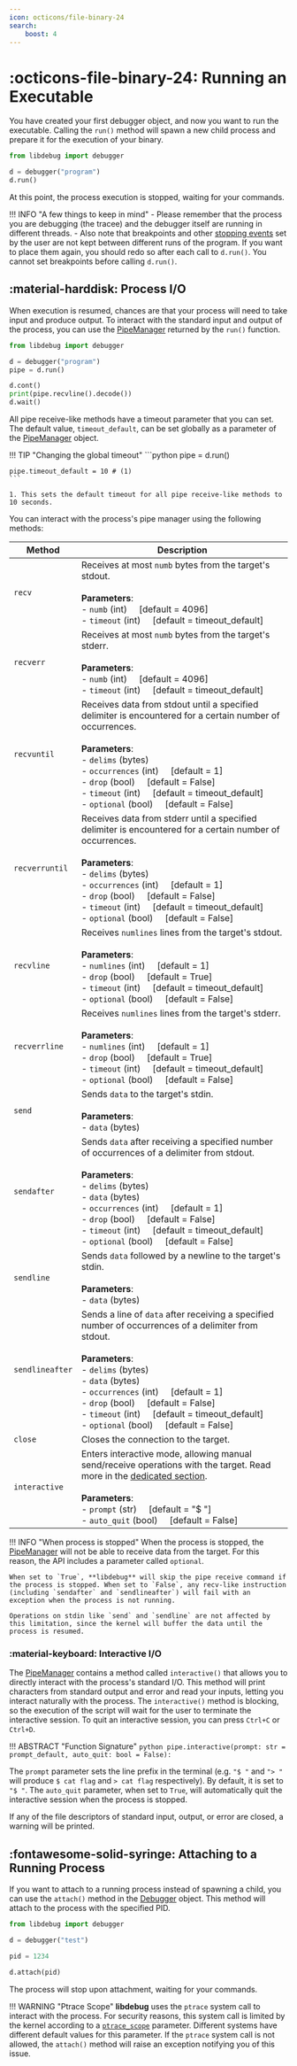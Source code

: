 ```yaml
---
icon: octicons/file-binary-24
search:
    boost: 4
---
```

# :octicons-file-binary-24: Running an Executable
You have created your first debugger object, and now you want to run the executable. Calling the `run()` method will spawn a new child process and prepare it for the execution of your binary.

```python
from libdebug import debugger

d = debugger("program")
d.run()
```
At this point, the process execution is stopped, waiting for your commands.

!!! INFO "A few things to keep in mind"
    - Please remember that the process you are debugging (the tracee) and the debugger itself are running in different threads. 
    - Also note that breakpoints and other [stopping events](../../stopping_events/stopping_events) set by the user are not kept between different runs of the program. If you want to place them again, you should redo so after each call to `d.run()`. You cannot set breakpoints before calling `d.run()`.

## :material-harddisk: Process I/O

When execution is resumed, chances are that your process will need to take input and produce output. To interact with the standard input and output of the process, you can use the [PipeManager](../../from_pydoc/generated/commlink/pipe_manager) returned by the `run()` function.

```python
from libdebug import debugger

d = debugger("program")
pipe = d.run()

d.cont()
print(pipe.recvline().decode())
d.wait()
```

All pipe receive-like methods have a timeout parameter that you can set. The default value, `timeout_default`, can be set globally as a parameter of the [PipeManager](../../from_pydoc/generated/commlink/pipe_manager) object.

!!! TIP "Changing the global timeout"
    ```python
    pipe = d.run()

    pipe.timeout_default = 10 # (1)
    ```

    1. This sets the default timeout for all pipe receive-like methods to 10 seconds.

You can interact with the process's pipe manager using the following methods:

| Method         | Description |
| -------------- | ----------- |
| `recv`         | Receives at most `numb` bytes from the target's stdout.<br><br>**Parameters**:<br>- `numb` (int) &nbsp;&nbsp;&nbsp; \[default = 4096\]<br>- `timeout` (int) &nbsp;&nbsp;&nbsp; \[default = timeout_default\] |
| `recverr`      | Receives at most `numb` bytes from the target's stderr.<br><br>**Parameters**:<br>- `numb` (int) &nbsp;&nbsp;&nbsp; \[default = 4096\]<br>- `timeout` (int) &nbsp;&nbsp;&nbsp; \[default = timeout_default\] |
| `recvuntil`    | Receives data from stdout until a specified delimiter is encountered for a certain number of occurrences.<br><br>**Parameters**:<br>- `delims` (bytes)<br>- `occurrences` (int) &nbsp;&nbsp;&nbsp; \[default = 1\]<br>- `drop` (bool) &nbsp;&nbsp;&nbsp; \[default = False\]<br>- `timeout` (int) &nbsp;&nbsp;&nbsp; \[default = timeout_default\]<br>- `optional` (bool) &nbsp;&nbsp;&nbsp; \[default = False\] |
| `recverruntil` | Receives data from stderr until a specified delimiter is encountered for a certain number of occurrences.<br><br>**Parameters**:<br>- `delims` (bytes)<br>- `occurrences` (int) &nbsp;&nbsp;&nbsp; \[default = 1\]<br>- `drop` (bool) &nbsp;&nbsp;&nbsp; \[default = False\]<br>- `timeout` (int) &nbsp;&nbsp;&nbsp; \[default = timeout_default\]<br>- `optional` (bool) &nbsp;&nbsp;&nbsp; \[default = False\] |
| `recvline`     | Receives `numlines` lines from the target's stdout.<br><br>**Parameters**:<br>- `numlines` (int) &nbsp;&nbsp;&nbsp; \[default = 1\]<br>- `drop` (bool) &nbsp;&nbsp;&nbsp; \[default = True\]<br>- `timeout` (int) &nbsp;&nbsp;&nbsp; \[default = timeout_default\]<br>- `optional` (bool) &nbsp;&nbsp;&nbsp; \[default = False\] |
| `recverrline`  | Receives `numlines` lines from the target's stderr.<br><br>**Parameters**:<br>- `numlines` (int) &nbsp;&nbsp;&nbsp; \[default = 1\]<br>- `drop` (bool) &nbsp;&nbsp;&nbsp; \[default = True\]<br>- `timeout` (int) &nbsp;&nbsp;&nbsp; \[default = timeout_default\]<br>- `optional` (bool) &nbsp;&nbsp;&nbsp; \[default = False\] |
| `send`         | Sends `data` to the target's stdin.<br><br>**Parameters**:<br>- `data` (bytes)                                                                                   |
| `sendafter`    | Sends `data` after receiving a specified number of occurrences of a delimiter from stdout.<br><br>**Parameters**:<br>- `delims` (bytes)<br>- `data` (bytes)<br>- `occurrences` (int) &nbsp;&nbsp;&nbsp; \[default = 1\]<br>- `drop` (bool) &nbsp;&nbsp;&nbsp; \[default = False\]<br>- `timeout` (int) &nbsp;&nbsp;&nbsp; \[default = timeout_default\]<br>- `optional` (bool) &nbsp;&nbsp;&nbsp; \[default = False\] |
| `sendline`     | Sends `data` followed by a newline to the target's stdin.<br><br>**Parameters**:<br>- `data` (bytes)                                                              |
| `sendlineafter`| Sends a line of `data` after receiving a specified number of occurrences of a delimiter from stdout.<br><br>**Parameters**:<br>- `delims` (bytes)<br>- `data` (bytes)<br>- `occurrences` (int) &nbsp;&nbsp;&nbsp; \[default = 1\]<br>- `drop` (bool) &nbsp;&nbsp;&nbsp; \[default = False\]<br>- `timeout` (int) &nbsp;&nbsp;&nbsp; \[default = timeout_default\]<br>- `optional` (bool) &nbsp;&nbsp;&nbsp; \[default = False\] |
| `close`        | Closes the connection to the target.                                                                                                                             |
| `interactive`  | Enters interactive mode, allowing manual send/receive operations with the target. Read more in the [dedicated section](#interactive-io).<br><br>**Parameters**:<br>- `prompt` (str) &nbsp;&nbsp;&nbsp; \[default = "$ "\]<br>- `auto_quit` (bool) &nbsp;&nbsp;&nbsp; \[default = False\] |

!!! INFO "When process is stopped"
    When the process is stopped, the [PipeManager](../../from_pydoc/generated/commlink/pipe_manager) will not be able to receive data from the target. For this reason, the API includes a parameter called `optional`.
    
    When set to `True`, **libdebug** will skip the pipe receive command if the process is stopped. When set to `False`, any recv-like instruction (including `sendafter` and `sendlineafter`) will fail with an exception when the process is not running.
    
    Operations on stdin like `send` and `sendline` are not affected by this limitation, since the kernel will buffer the data until the process is resumed.

### :material-keyboard: Interactive I/O
The [PipeManager](../../from_pydoc/generated/commlink/pipe_manager) contains a method called `interactive()` that allows you to directly interact with the process's standard I/O. This method will print characters from standard output and error and read your inputs, letting you interact naturally with the process. The `interactive()` method is blocking, so the execution of the script will wait for the user to terminate the interactive session. To quit an interactive session, you can press `Ctrl+C` or `Ctrl+D`.

!!! ABSTRACT "Function Signature"
    ```python
    pipe.interactive(prompt: str = prompt_default, auto_quit: bool = False):
    ```

The `prompt` parameter sets the line prefix in the terminal (e.g. `"$ "` and `"> "` will produce `$ cat flag` and `> cat flag` respectively). By default, it is set to `"$ "`. The `auto_quit` parameter, when set to `True`, will automatically quit the interactive session when the process is stopped.

If any of the file descriptors of standard input, output, or error are closed, a warning will be printed.

## :fontawesome-solid-syringe: Attaching to a Running Process
If you want to attach to a running process instead of spawning a child, you can use the `attach()` method in the [Debugger](../../from_pydoc/generated/debugger/debugger/) object. This method will attach to the process with the specified PID.

```python
from libdebug import debugger

d = debugger("test")

pid = 1234

d.attach(pid)
```

The process will stop upon attachment, waiting for your commands.

!!! WARNING "Ptrace Scope"
    **libdebug** uses the `ptrace` system call to interact with the process. For security reasons, this system call is limited by the kernel according to a [`ptrace_scope`](https://www.kernel.org/doc/Documentation/security/Yama.txt) parameter. Different systems have different default values for this parameter. If the `ptrace` system call is not allowed, the `attach()` method will raise an exception notifying you of this issue.